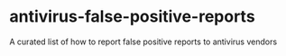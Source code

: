 # antivirus-false-positive-reports
A curated list of how to report false positive reports to antivirus vendors
